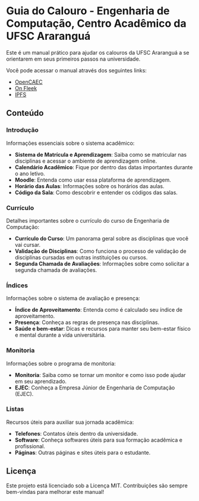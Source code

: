 # Guia do Calouro - Engenharia de Computação, Centro Acadêmico da UFSC Araranguá

Este é um manual prático para ajudar os calouros da UFSC Araranguá a se orientarem em seus primeiros passos na universidade. 

Você pode acessar o manual através dos seguintes links:

- [OpenCAEC](https://opencaec.github.io/manual-do-calouro/)
- [On Fleek](https://manual-do-calouro.on.fleek.co/)
- [IPFS](https://ipfs.io/ipns/k51qzi5uqu5dk3wnwpvus4cp9dsyvalp9vg6wyeybzdr20uzjukc5w75gf2icl)

## Conteúdo

### Introdução

Informações essenciais sobre o sistema acadêmico:

- **Sistema de Matrícula e Aprendizagem**: Saiba como se matricular nas disciplinas e acessar o ambiente de aprendizagem online.
- **Calendário Acadêmico**: Fique por dentro das datas importantes durante o ano letivo.
- **Moodle**: Entenda como usar essa plataforma de aprendizagem.
- **Horário das Aulas**: Informações sobre os horários das aulas.
- **Código da Sala**: Como descobrir e entender os códigos das salas.

### Currículo

Detalhes importantes sobre o currículo do curso de Engenharia de Computação:

- **Currículo do Curso**: Um panorama geral sobre as disciplinas que você vai cursar.
- **Validação de Disciplinas**: Como funciona o processo de validação de disciplinas cursadas em outras instituições ou cursos.
- **Segunda Chamada de Avaliações**: Informações sobre como solicitar a segunda chamada de avaliações.

### Índices

Informações sobre o sistema de avaliação e presença:

- **Índice de Aproveitamento**: Entenda como é calculado seu índice de aproveitamento.
- **Presença**: Conheça as regras de presença nas disciplinas.
- **Saúde e bem-estar**: Dicas e recursos para manter seu bem-estar físico e mental durante a vida universitária.

### Monitoria

Informações sobre o programa de monitoria:

- **Monitoria**: Saiba como se tornar um monitor e como isso pode ajudar em seu aprendizado.
- **EJEC**: Conheça a Empresa Júnior de Engenharia de Computação (EJEC).

### Listas

Recursos úteis para auxiliar sua jornada acadêmica:

- **Telefones**: Contatos úteis dentro da universidade.
- **Software**: Conheça softwares úteis para sua formação acadêmica e profissional.
- **Páginas**: Outras páginas e sites úteis para o estudante.

## Licença

Este projeto está licenciado sob a Licença MIT. Contribuições são sempre bem-vindas para melhorar este manual!
